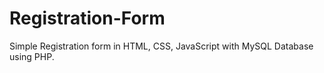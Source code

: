 # Registration-Form
Simple Registration form in HTML, CSS, JavaScript with MySQL Database using PHP.


